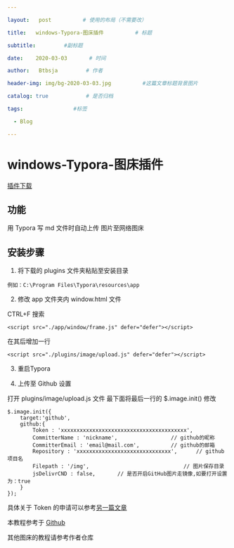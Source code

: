 ```yaml
---

layout:   post          # 使用的布局（不需要改）

title:   windows-Typora-图床插件          # 标题 

subtitle:         #副标题

date:    2020-03-03       # 时间

author:   Btbsja         # 作者

header-img: img/bg-2020-03-03.jpg          #这篇文章标题背景图片

catalog: true            # 是否归档

tags:                #标签

  - Blog

---
```

# windows-Typora-图床插件

[插件下载](https://download.csdn.net/download/Btbsja/12206646)

## 功能
用 Typora 写 md 文件时自动上传 图片至网络图床
## 安装步骤
1. 将下载的 plugins 文件夹粘贴至安装目录

```
例如：C:\Program Files\Typora\resources\app
```

2. 修改 app 文件夹内 window.html 文件

CTRL+F 搜索

```
<script src="./app/window/frame.js" defer="defer"></script>
```

在其后增加一行

```
<script src="./plugins/image/upload.js" defer="defer"></script>
```

3. 重启Typora

4. 上传至 Github 设置

打开 plugins/image/upload.js 文件
最下面将最后一行的 $.image.init()
修改

```
$.image.init({
    target:'github',
    github:{
        Token : 'xxxxxxxxxxxxxxxxxxxxxxxxxxxxxxxxxxxxxxxx', 
        CommitterName : 'nickname',                 // github的昵称
        CommitterEmail : 'email@mail.com',          // github的邮箱
        Repository : 'xxxxxxxxxxxxxxxxxxxxxxxxxxxxxx',      // github项目名
        Filepath : '/img',                              // 图片保存目录
        jsDelivrCND : false,       // 是否开启GitHub图片走镜像,如要打开设置为：true
    }
});
```

具体关于 Token 的申请可以参考[另一篇文章](https://btbsja.ml/2020/02/04/Github+jsDelivr+PicGo%E6%90%AD%E5%BB%BA%E5%AE%8C%E7%BE%8E%E5%8D%9A%E5%AE%A2%E5%9B%BE%E5%BA%8A/)



本教程参考于 [Github](https://github.com/Thobian/typora-plugins-win-img)

其他图床的教程请参考作者仓库